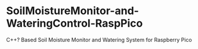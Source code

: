 # SoilMoistureMonitor-and-WateringControl-RaspPico
C++? Based Soil Moisture Monitor and Watering System for Raspberry Pico
